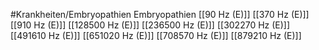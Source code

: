 #Krankheiten/Embryopathien
Embryopathien
[[90 Hz (E)]]
[[370 Hz (E)]]
[[910 Hz (E)]]
[[128500 Hz (E)]]
[[236500 Hz (E)]]
[[302270 Hz (E)]]
[[491610 Hz (E)]]
[[651020 Hz (E)]]
[[708570 Hz (E)]]
[[879210 Hz (E)]]